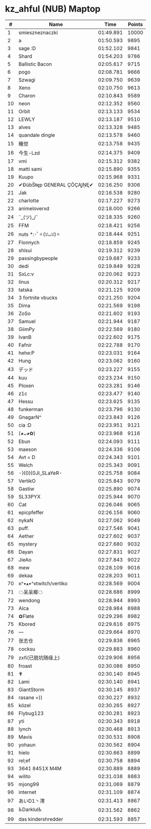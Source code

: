 # kz_ahful (NUB) Maptop

|  # | Name | Time | Points |
|-------------- | -------------- | -------------- | -------------- | 
| 1 | smieszneznaczki | 01:49.891 | 10000 | 
| 2 | a | 01:50.593 | 9895 | 
| 3 | sage :D | 01:52.102 | 9841 | 
| 4 | Shard | 01:54.203 | 9786 | 
| 5 | Ballistic Bacon | 02:05.617 | 9715 | 
| 6 | pogo | 02:08.781 | 9666 | 
| 7 | Szwagi | 02:09.750 | 9639 | 
| 8 | Xeno | 02:10.750 | 9613 | 
| 9 | Charon | 02:10.843 | 9589 | 
| 10 | neon | 02:12.352 | 9560 | 
| 11 | Orbit | 02:13.133 | 9534 | 
| 12 | LEWLY | 02:13.187 | 9510 | 
| 13 | alves | 02:13.328 | 9485 | 
| 14 | quandale dingle | 02:13.578 | 9460 | 
| 15 | 睡觉 | 02:13.758 | 9435 | 
| 16 | 今生-Lzd | 02:14.375 | 9409 | 
| 17 | vmi | 02:15.312 | 9382 | 
| 18 | matti sami | 02:15.890 | 9355 | 
| 19 | Kuupo | 02:15.968 | 9331 | 
| 20 | ✔ĐûbŠŧęp GENERAL ÇŌÇĄĮŅĘ✔ | 02:16.250 | 9306 | 
| 21 | Jak | 02:16.538 | 9280 | 
| 22 | charlotte | 02:17.227 | 9273 | 
| 23 | animeloverxd | 02:18.000 | 9266 | 
| 24 | ¯\_(ツ)_/¯ | 02:18.335 | 9260 | 
| 25 | FFM | 02:18.421 | 9256 | 
| 26 | nuts *:･ﾟ✧(ꈍᴗꈍ)✧ | 02:18.444 | 9251 | 
| 27 | Flonnych | 02:18.859 | 9245 | 
| 28 | shisui | 02:19.312 | 9239 | 
| 29 | passingbypeople | 02:19.687 | 9233 | 
| 30 | dedi | 02:19.849 | 9228 | 
| 31 | SxLc:v | 02:20.062 | 9223 | 
| 32 | linus | 02:20.312 | 9217 | 
| 33 | tatska | 02:21.125 | 9209 | 
| 34 | 3 fortnite vbucks | 02:21.250 | 9204 | 
| 35 | Dima | 02:21.569 | 9198 | 
| 36 | ZoSo | 02:21.602 | 9193 | 
| 37 | Samuel | 02:21.944 | 9187 | 
| 38 | GiimPy | 02:22.569 | 9180 | 
| 39 | IvanB | 02:22.602 | 9175 | 
| 40 | Fafnir | 02:22.788 | 9170 | 
| 41 | hehe:P | 02:23.031 | 9164 | 
| 42 | Hung | 02:23.062 | 9160 | 
| 43 | デッド | 02:23.227 | 9155 | 
| 44 | kuu | 02:23.234 | 9150 | 
| 45 | Ploxen | 02:23.281 | 9146 | 
| 46 | z1c | 02:23.477 | 9140 | 
| 47 | Hessu | 02:23.625 | 9135 | 
| 48 | funkerman | 02:23.796 | 9130 | 
| 49 | GnagarN^ | 02:23.843 | 9126 | 
| 50 | cia :D | 02:23.951 | 9121 | 
| 51 | (◕ᴗ◕✿) | 02:23.968 | 9116 | 
| 52 | Ebun | 02:24.093 | 9111 | 
| 53 | maeson | 02:24.336 | 9106 | 
| 54 | Avt = D | 02:24.343 | 9101 | 
| 55 | Welch | 02:25.343 | 9091 | 
| 56 | -}{0}{0JI_SLaYeR- | 02:25.758 | 9084 | 
| 57 | VertikO | 02:25.843 | 9079 | 
| 58 | Gastiw | 02:25.890 | 9074 | 
| 59 | SL33PYX | 02:25.944 | 9070 | 
| 60 | Cat | 02:26.046 | 9065 | 
| 61 | epicpfeffer | 02:26.156 | 9060 | 
| 62 | nykaN | 02:27.062 | 9049 | 
| 63 | puff. | 02:27.546 | 9041 | 
| 64 | Aether | 02:27.602 | 9037 | 
| 65 | mystery | 02:27.680 | 9032 | 
| 66 | Dayan | 02:27.831 | 9027 | 
| 67 | JieAo | 02:27.843 | 9022 | 
| 68 | mew | 02:28.109 | 9016 | 
| 69 | dekaa | 02:28.203 | 9011 | 
| 70 | ฅ^•ﻌ•^ฅtwitch/vertiko | 02:28.569 | 9004 | 
| 71 | ☁呆呆椰☁ | 02:28.686 | 8999 | 
| 72 | wendong | 02:28.944 | 8993 | 
| 73 | Alca | 02:28.984 | 8988 | 
| 74 | ✿Fløte | 02:29.296 | 8982 | 
| 75 | Kbored | 02:29.616 | 8975 | 
| 76 | — | 02:29.664 | 8970 | 
| 77 | 张志仓 | 02:29.836 | 8965 | 
| 78 | cocksu | 02:29.883 | 8960 | 
| 79 | zxfi(已脱坑随缘上) | 02:29.906 | 8956 | 
| 80 | froast | 02:30.086 | 8950 | 
| 81 | ✟ | 02:30.140 | 8945 | 
| 82 | Lami | 02:30.140 | 8941 | 
| 83 | GiantStorm | 02:30.145 | 8937 | 
| 84 | rasane =)) | 02:30.227 | 8932 | 
| 85 | közel | 02:30.265 | 8927 | 
| 86 | Flybug123 | 02:30.281 | 8923 | 
| 87 | yti | 02:30.343 | 8918 | 
| 88 | lynch | 02:30.468 | 8913 | 
| 89 | Mavis | 02:30.531 | 8908 | 
| 90 | yohaun | 02:30.562 | 8904 | 
| 91 | hielo | 02:30.663 | 8899 | 
| 92 | rel;ef | 02:30.758 | 8894 | 
| 93 | 3641 8451X M4M | 02:30.889 | 8889 | 
| 94 | wilito | 02:31.038 | 8883 | 
| 95 | mjong99 | 02:31.069 | 8879 | 
| 96 | internet | 02:31.109 | 8874 | 
| 97 | あいD1丶澪 | 02:31.413 | 8867 | 
| 98 | ♿Darklul♿ | 02:31.562 | 8862 | 
| 99 | das kindershredder | 02:31.593 | 8857 | 

